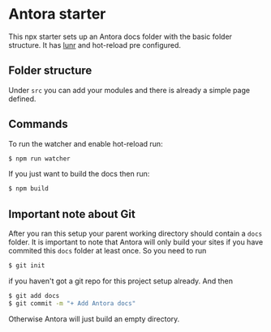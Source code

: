 # Antora starter
This npx starter sets up an Antora docs folder with the basic folder structure. It has [lunr](https://lunrjs.com/) and hot-reload pre configured.

## Folder structure
Under `src` you can add your modules and there is already a simple page defined.

## Commands
To run the watcher and enable hot-reload run:

```bash
$ npm run watcher
```

If you just want to build the docs then run:

```bash
$ npm build
```

## Important note about Git
After you ran this setup your parent working directory should contain a `docs` folder. It is important to note that Antora will only build your sites if you have commited this `docs` folder at least once. So you need to run
```bash
$ git init
```
if you haven't got a git repo for this project setup already.
And then
```bash
$ git add docs
$ git commit -m "+ Add Antora docs"
```

Otherwise Antora will just build an empty directory.
